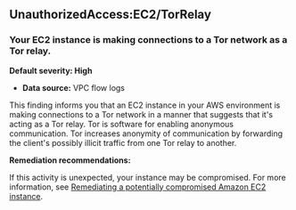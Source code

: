 

UnauthorizedAccess:EC2/TorRelay
-------------------------------

### Your EC2 instance is making connections to a Tor network as a Tor relay.

**Default severity: High**

* **Data source:** VPC flow logs

This finding informs you that an EC2 instance in your AWS environment is making connections to a Tor network in a manner that suggests that it's acting as a Tor relay. Tor is software for enabling anonymous communication. Tor increases anonymity of communication by forwarding the client's possibly illicit traffic from one Tor relay to another.

**Remediation recommendations:**

If this activity is unexpected, your instance may be compromised. For more information, see [Remediating a potentially compromised Amazon EC2 instance](https://docs.aws.amazon.com/guardduty/latest/ug/compromised-ec2.html).


